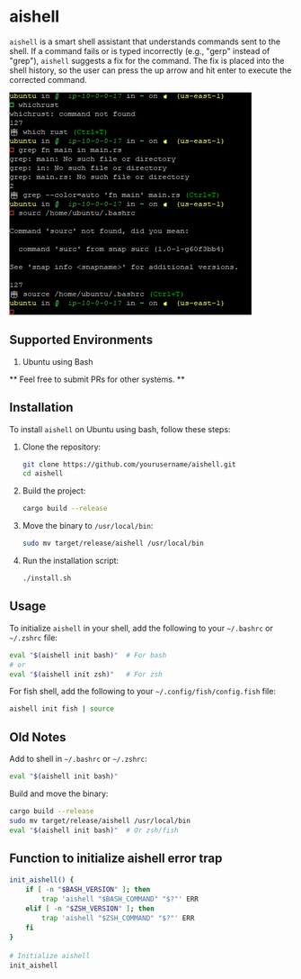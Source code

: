 # aishell

`aishell` is a smart shell assistant that understands commands sent to the shell. If a command fails or is typed incorrectly (e.g., "gerp" instead of "grep"), `aishell` suggests a fix for the command. The fix is placed into the shell history, so the user can press the up arrow and hit enter to execute the corrected command.

![Image of using it in your shell.](image.png)

## Supported Environments

1. Ubuntu using Bash

** Feel free to submit PRs for other systems. **

## Installation

To install `aishell` on Ubuntu using bash, follow these steps:

1. Clone the repository:
    ```sh
    git clone https://github.com/yourusername/aishell.git
    cd aishell
    ```

2. Build the project:
    ```sh
    cargo build --release
    ```

3. Move the binary to `/usr/local/bin`:
    ```sh
    sudo mv target/release/aishell /usr/local/bin
    ```

4. Run the installation script:
    ```sh
    ./install.sh
    ```

## Usage

To initialize `aishell` in your shell, add the following to your `~/.bashrc` or `~/.zshrc` file:

```sh
eval "$(aishell init bash)"  # For bash
# or
eval "$(aishell init zsh)"   # For zsh
```

For fish shell, add the following to your `~/.config/fish/config.fish` file:

```sh
aishell init fish | source
```

## Old Notes

Add to shell in `~/.bashrc` or `~/.zshrc`:

```sh
eval "$(aishell init bash)"
```

Build and move the binary:

```sh
cargo build --release
sudo mv target/release/aishell /usr/local/bin
eval "$(aishell init bash)"  # Or zsh/fish
```

## Function to initialize aishell error trap

```sh
init_aishell() {
    if [ -n "$BASH_VERSION" ]; then
        trap 'aishell "$BASH_COMMAND" "$?"' ERR
    elif [ -n "$ZSH_VERSION" ]; then
        trap 'aishell "$ZSH_COMMAND" "$?"' ERR
    fi
}

# Initialize aishell
init_aishell